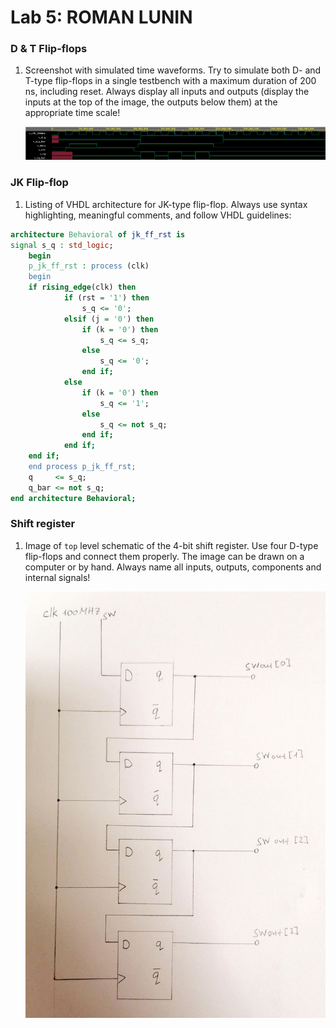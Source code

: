 # Lab 5: ROMAN LUNIN

### D & T Flip-flops

1. Screenshot with simulated time waveforms. Try to simulate both D- and T-type flip-flops in a single testbench with a maximum duration of 200 ns, including reset. Always display all inputs and outputs (display the inputs at the top of the image, the outputs below them) at the appropriate time scale!

   ![your figure](https://github.com/Oma50385/digital-electronics/blob/main/05-ffs/5ffs3.png)

### JK Flip-flop

1. Listing of VHDL architecture for JK-type flip-flop. Always use syntax highlighting, meaningful comments, and follow VHDL guidelines:

```vhdl
architecture Behavioral of jk_ff_rst is
signal s_q : std_logic;
    begin
    p_jk_ff_rst : process (clk)
    begin
    if rising_edge(clk) then
            if (rst = '1') then
                s_q <= '0';
            elsif (j = '0') then
                if (k = '0') then
                    s_q <= s_q;
                else
                    s_q <= '0';
                end if;
            else
                if (k = '0') then
                    s_q <= '1';
                else
                    s_q <= not s_q;
                end if;
            end if;
    end if;
    end process p_jk_ff_rst;
    q     <= s_q;
    q_bar <= not s_q;
end architecture Behavioral;
```

### Shift register

1. Image of `top` level schematic of the 4-bit shift register. Use four D-type flip-flops and connect them properly. The image can be drawn on a computer or by hand. Always name all inputs, outputs, components and internal signals!

   ![your figure](https://github.com/Oma50385/digital-electronics/blob/main/05-ffs/obrruk.jpg)